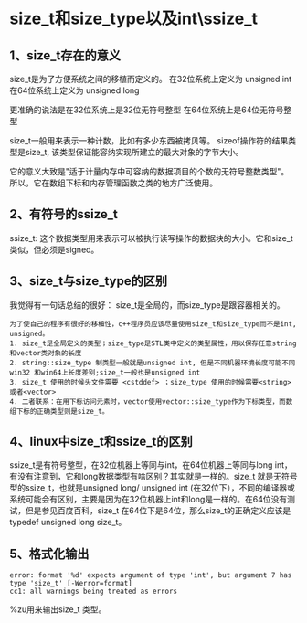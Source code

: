 # size_t和size_type以及int\ssize_t

## 1、size_t存在的意义
size_t是为了方便系统之间的移植而定义的。
在32位系统上定义为 unsigned int
在64位系统上定义为 unsigned long

更准确的说法是在32位系统上是32位无符号整型
在64位系统上是64位无符号整型

size_t一般用来表示一种计数，比如有多少东西被拷贝等。
sizeof操作符的结果类型是size_t,
该类型保证能容纳实现所建立的最大对象的字节大小。

它的意义大致是"适于计量内存中可容纳的数据项目的个数的无符号整数类型"。
所以，它在数组下标和内存管理函数之类的地方广泛使用。

 
## 2、有符号的ssize_t
ssize_t:
这个数据类型用来表示可以被执行读写操作的数据块的大小。它和size_t类似，但必须是signed。


## 3、size_t与size_type的区别
我觉得有一句话总结的很好：
size_t是全局的，而size_type是跟容器相关的。

```
为了使自己的程序有很好的移植性，c++程序员应该尽量使用size_t和size_type而不是int, unsigned。
1. size_t是全局定义的类型；size_type是STL类中定义的类型属性，用以保存任意string和vector类对象的长度
2. string::size_type 制类型一般就是unsigned int, 但是不同机器环境长度可能不同 win32 和win64上长度差别;size_t一般也是unsigned int
3. size_t 使用的时候头文件需要 <cstddef> ；size_type 使用的时候需要<string>或者<vector>
4. 二者联系：在用下标访问元素时，vector使用vector::size_type作为下标类型，而数组下标的正确类型则是size_t。
```

## 4、linux中size_t和ssize_t的区别
ssize_t是有符号整型，在32位机器上等同与int，在64位机器上等同与long int，有没有注意到，它和long数据类型有啥区别？其实就是一样的。size_t 就是无符号型的ssize_t，也就是unsigned long/ unsigned int (在32位下），不同的编译器或系统可能会有区别，主要是因为在32位机器上int和long是一样的。在64位没有测试，但是参见百度百科，size_t 在64位下是64位，那么size_t的正确定义应该是typedef unsigned long size_t。

## 5、格式化输出
```
error: format '%d' expects argument of type 'int', but argument 7 has type 'size_t' [-Werror=format]
cc1: all warnings being treated as errors
```
%zu用来输出size_t 类型。






